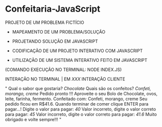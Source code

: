 # Confeitaria-JavaScript

PROJETO DE UM PROBLEMA FICTÍCIO


* MAPEAMENTO DE UM PROBLEMA/SOLUÇÃO

* PROJETANDO SOLUÇÃO EM JAVASCRIPT

* CODIFICAÇÃO DE UM PROJETO INTERATIVO COM JAVASCRIPT

* UTILIZAÇÃO DE UM SISTEMA INTERATIVO FEITO EM JAVASCRIPT


(COMANDO EXECUÇÃO NO TERMINAL: NODE INDEX.JS)

INTERAÇÃO NO TERMINAL  |  EM _XXX_ INTERAÇÃO CLIENTE

" Qual o sabor que gostaria? _Chocolate_
Quais são os confeitos? _Confeti, morango, creme_
Pedido pronto !!!
Aproveite o seu Bolo de  Chocolate, ovos, leite, farinha, fermento. Confeitado com: Confeti, morango, creme
Seu pedido ficou em R$41.6. Quando terminar de comer clique ENTER para pagar...!
Digite o valor para pagar: _40_
Valor incorreto, digite o valor correto para pagar: _45_
Valor incorreto, digite o valor correto para pagar: _41.6_
Muito obrigado e volte sempre!!! "